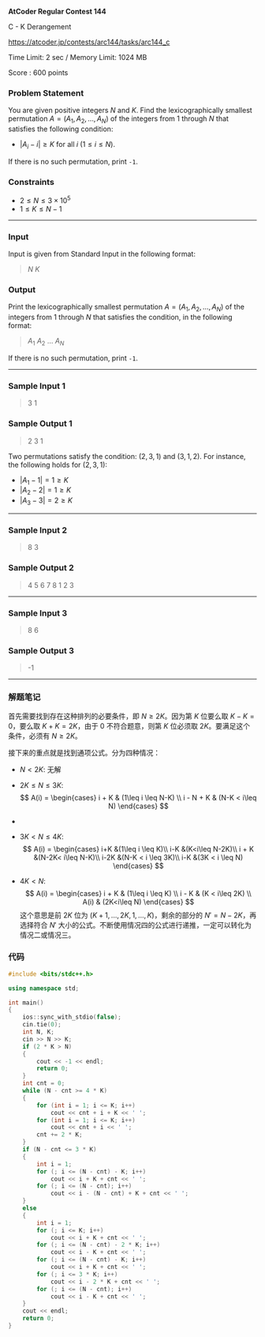 **AtCoder Regular Contest 144**

C - K Derangement

https://atcoder.jp/contests/arc144/tasks/arc144_c

<!--more-->

Time Limit: 2 sec / Memory Limit: 1024 MB

Score : $600$ points

### Problem Statement

You are given positive integers $N$ and $K$. Find the lexicographically smallest permutation $A = (A_1, A_2, \ldots, A_N)$ of the integers from $1$ through $N$ that satisfies the following condition:

- $\lvert A_i - i\rvert \geq K$ for all $i$ ($1\leq i\leq N$).

If there is no such permutation, print `-1`.

### Constraints

- $2\leq N\leq 3\times 10^5$
- $1\leq K\leq N - 1$

------

### Input

Input is given from Standard Input in the following format:

> $N$ $K$

### Output

Print the lexicographically smallest permutation $A = (A_1, A_2, \ldots, A_N)$ of the integers from $1$ through $N$ that satisfies the condition, in the following format:

> $A_1$ $A_2$ $\ldots$ $A_N$

If there is no such permutation, print `-1`.

------

### Sample Input 1

> 3 1

### Sample Output 1

> 2 3 1

Two permutations satisfy the condition: $(2, 3, 1)$ and $(3, 1, 2)$. For instance, the following holds for $(2, 3, 1)$:

- $\lvert A_1 - 1\rvert = 1 \geq K$
- $\lvert A_2 - 2\rvert = 1 \geq K$
- $\lvert A_3 - 3\rvert = 2 \geq K$

------

### Sample Input 2

> 8 3

### Sample Output 2

> 4 5 6 7 8 1 2 3

------

### Sample Input 3

> 8 6

### Sample Output 3

> -1

------

### 解题笔记

首先需要找到存在这种排列的必要条件，即 $N\geq2K$。因为第 $K$ 位要么取  $K-K=0$，要么取 $K+K=2K$，由于 $0$ 不符合题意，则第 $K$ 位必须取 $2K$。要满足这个条件，必须有 $N\geq2K$。

接下来的重点就是找到通项公式。分为四种情况：

- $N<2K$: 无解

- $2K\leq N\leq 3K$:
  $$
  A(i) = 
  \begin{cases}
  i + K & (1\leq i \leq N-K) \\
  i - N + K & (N-K < i\leq N)
  \end{cases}
  $$

- 

- $3K<N\leq 4K$:
  $$
  A(i) = 
  \begin{cases}
  i+K &(1\leq i \leq K)\\
  i-K &(K<i\leq N-2K)\\
  i + K &(N-2K< i\leq N-K)\\
  i-2K &(N-K < i \leq 3K)\\
  i-K &(3K < i \leq N)
  \end{cases}
  $$

- $4K<N$:
  $$
  A(i) = 
  \begin{cases}
  i + K & (1\leq i \leq K) \\
  i - K & (K < i\leq 2K) \\
  A(i) & (2K<i\leq N)
  \end{cases}
  $$
  这个意思是前 $2K$ 位为  $(K+1, \ldots, 2K, 1, \ldots, K)$，剩余的部分的 $N'=N-2K$，再选择符合 $N'$ 大小的公式。不断使用情况四的公式进行递推，一定可以转化为情况二或情况三。

### 代码

```cpp
#include <bits/stdc++.h>

using namespace std;

int main()
{
    ios::sync_with_stdio(false);
    cin.tie(0);
    int N, K;
    cin >> N >> K;
    if (2 * K > N)
    {
        cout << -1 << endl;
        return 0;
    }
    int cnt = 0;
    while (N - cnt >= 4 * K)
    {
        for (int i = 1; i <= K; i++)
            cout << cnt + i + K << ' ';
        for (int i = 1; i <= K; i++)
            cout << cnt + i << ' ';
        cnt += 2 * K;
    }
    if (N - cnt <= 3 * K)
    {
        int i = 1;
        for (; i <= (N - cnt) - K; i++)
            cout << i + K + cnt << ' ';
        for (; i <= (N - cnt); i++)
            cout << i - (N - cnt) + K + cnt << ' ';
    }
    else
    {
        int i = 1;
        for (; i <= K; i++)
            cout << i + K + cnt << ' ';
        for (; i <= (N - cnt) - 2 * K; i++)
            cout << i - K + cnt << ' ';
        for (; i <= (N - cnt) - K; i++)
            cout << i + K + cnt << ' ';
        for (; i <= 3 * K; i++)
            cout << i - 2 * K + cnt << ' ';
        for (; i <= (N - cnt); i++)
            cout << i - K + cnt << ' ';
    }
    cout << endl;
    return 0;
}
```

